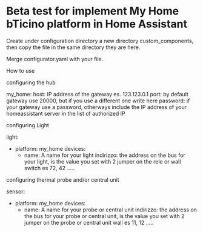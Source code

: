 # Beta test for implement My Home bTicino platform in Home Assistant

Create under configuration directory a new directory custom_components,
then copy the file in the same directory they are here.

Merge configurator.yaml with your file.

How to use 

configuring the hub

my_home:
  host: IP address of the gateway es. 123.123.0.1
  port: by default gateway use 20000, but if you use a different one write here
  password: if your gateway use a password, otherways include the IP address of your homeassistant server in the list of                  authorized IP

configuring Light

light:
  - platform: my_home
    devices:
      - name: A name for your light
        indirizzo: the address on the bus for your light, is the value you set with 2 jumper on the  rele or wall switch es 72, 42 .....
        
        
configuring thermal probe and/or central unit

sensor:
  - platform: my_home
    devices:
      - name: A name for your probe or central unit
        indirizzo: the address on the bus for your probe or central unit, is the value you set with 2 jumper on the  probe or central unit wall  es 11, 12 .....

